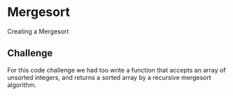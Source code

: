 # Mergesort
Creating a Mergesort
## Challenge
For this code challenge we had too write a function that accepts an array of unsorted integers, and returns a sorted
array by a recursive mergesort algorithm.